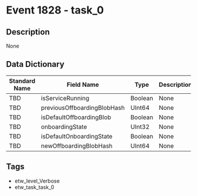 # Event 1828 - task_0

## Description
None

## Data Dictionary
|Standard Name|Field Name|Type|Description|Sample Value|
|---|---|---|---|---|
|TBD|isServiceRunning|Boolean|None|`None`|
|TBD|previousOffboardingBlobHash|UInt64|None|`None`|
|TBD|isDefaultOffboardingBlob|Boolean|None|`None`|
|TBD|onboardingState|UInt32|None|`None`|
|TBD|isDefaultOnboardingState|Boolean|None|`None`|
|TBD|newOffboardingBlobHash|UInt64|None|`None`|

## Tags
* etw_level_Verbose
* etw_task_task_0